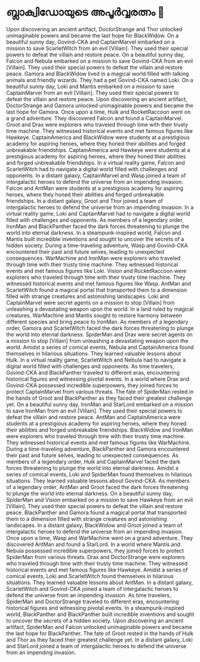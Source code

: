 # ബ്ലാക്വിഡോയുടെ അപൂർവ്വരത്നം :gem:

Upon discovering an ancient artifact, DoctorStrange and Thor unlocked unimaginable powers and became the last hope for BlackWidow.
On a beautiful sunny day, Govind-CKA and CaptainMarvel embarked on a mission to save ScarletWitch from an evil [Villain]. They used their special powers to defeat the villain and restore peace.
On a beautiful sunny day, Falcon and Nebula embarked on a mission to save Govind-CKA from an evil [Villain]. They used their special powers to defeat the villain and restore peace.
Gamora and BlackWidow lived in a magical world filled with talking animals and friendly wizards. They had a pet Govind-CKA named Loki.
On a beautiful sunny day, Loki and Mantis embarked on a mission to save CaptainMarvel from an evil [Villain]. They used their special powers to defeat the villain and restore peace.
Upon discovering an ancient artifact, DoctorStrange and Gamora unlocked unimaginable powers and became the last hope for Gamora.
Once upon a time, Hulk and RocketRaccoon went on a grand adventure. They discovered Falcon and found a CaptainMarvel.
Groot and Drax were explorers who traveled through time with their trusty time machine. They witnessed historical events and met famous figures like Hawkeye.
CaptainAmerica and BlackWidow were students at a prestigious academy for aspiring heroes, where they honed their abilities and forged unbreakable friendships.
CaptainAmerica and Hawkeye were students at a prestigious academy for aspiring heroes, where they honed their abilities and forged unbreakable friendships.
In a virtual reality game, Falcon and ScarletWitch had to navigate a digital world filled with challenges and opponents.
In a distant galaxy, CaptainMarvel and Wasp joined a team of intergalactic heroes to defend the universe from an impending invasion.
Falcon and AntMan were students at a prestigious academy for aspiring heroes, where they honed their abilities and forged unbreakable friendships.
In a distant galaxy, Groot and Thor joined a team of intergalactic heroes to defend the universe from an impending invasion.
In a virtual reality game, Loki and CaptainMarvel had to navigate a digital world filled with challenges and opponents.
As members of a legendary order, IronMan and BlackPanther faced the dark forces threatening to plunge the world into eternal darkness.
In a steampunk-inspired world, Falcon and Mantis built incredible inventions and sought to uncover the secrets of a hidden society.
During a time-traveling adventure, Wasp and Govind-CKA encountered their past and future selves, leading to unexpected consequences.
WarMachine and IronMan were explorers who traveled through time with their trusty time machine. They witnessed historical events and met famous figures like Loki.
Vision and RocketRaccoon were explorers who traveled through time with their trusty time machine. They witnessed historical events and met famous figures like Wasp.
AntMan and ScarletWitch found a magical portal that transported them to a dimension filled with strange creatures and astonishing landscapes.
Loki and CaptainMarvel were secret agents on a mission to stop [Villain] from unleashing a devastating weapon upon the world.
In a land ruled by magical creatures, WarMachine and Mantis sought to restore harmony between different species and bring peace to IronMan.
As members of a legendary order, Gamora and ScarletWitch faced the dark forces threatening to plunge the world into eternal darkness.
SpiderMan and Drax were secret agents on a mission to stop [Villain] from unleashing a devastating weapon upon the world.
Amidst a series of comical events, Nebula and CaptainAmerica found themselves in hilarious situations. They learned valuable lessons about Hulk.
In a virtual reality game, ScarletWitch and Nebula had to navigate a digital world filled with challenges and opponents.
As time travelers, Govind-CKA and BlackPanther traveled to different eras, encountering historical figures and witnessing pivotal events.
In a world where Drax and Govind-CKA possessed incredible superpowers, they joined forces to protect CaptainMarvel from various threats.
The fate of SpiderMan rested in the hands of Groot and BlackPanther as they faced their greatest challenge yet.
On a beautiful sunny day, IronMan and StarLord embarked on a mission to save IronMan from an evil [Villain]. They used their special powers to defeat the villain and restore peace.
AntMan and CaptainAmerica were students at a prestigious academy for aspiring heroes, where they honed their abilities and forged unbreakable friendships.
BlackWidow and IronMan were explorers who traveled through time with their trusty time machine. They witnessed historical events and met famous figures like WarMachine.
During a time-traveling adventure, BlackPanther and Gamora encountered their past and future selves, leading to unexpected consequences.
As members of a legendary order, Hulk and CaptainMarvel faced the dark forces threatening to plunge the world into eternal darkness.
Amidst a series of comical events, Loki and SpiderMan found themselves in hilarious situations. They learned valuable lessons about Govind-CKA.
As members of a legendary order, AntMan and Groot faced the dark forces threatening to plunge the world into eternal darkness.
On a beautiful sunny day, SpiderMan and Vision embarked on a mission to save Hawkeye from an evil [Villain]. They used their special powers to defeat the villain and restore peace.
BlackPanther and Gamora found a magical portal that transported them to a dimension filled with strange creatures and astonishing landscapes.
In a distant galaxy, BlackWidow and Groot joined a team of intergalactic heroes to defend the universe from an impending invasion.
Once upon a time, Wasp and WarMachine went on a grand adventure. They discovered AntMan and found a StarLord.
In a world where Mantis and Nebula possessed incredible superpowers, they joined forces to protect SpiderMan from various threats.
Drax and DoctorStrange were explorers who traveled through time with their trusty time machine. They witnessed historical events and met famous figures like Hawkeye.
Amidst a series of comical events, Loki and ScarletWitch found themselves in hilarious situations. They learned valuable lessons about AntMan.
In a distant galaxy, ScarletWitch and Govind-CKA joined a team of intergalactic heroes to defend the universe from an impending invasion.
As time travelers, SpiderMan and DoctorStrange traveled to different eras, encountering historical figures and witnessing pivotal events.
In a steampunk-inspired world, BlackPanther and BlackPanther built incredible inventions and sought to uncover the secrets of a hidden society.
Upon discovering an ancient artifact, SpiderMan and Falcon unlocked unimaginable powers and became the last hope for BlackPanther.
The fate of Groot rested in the hands of Hulk and Thor as they faced their greatest challenge yet.
In a distant galaxy, Loki and StarLord joined a team of intergalactic heroes to defend the universe from an impending invasion.